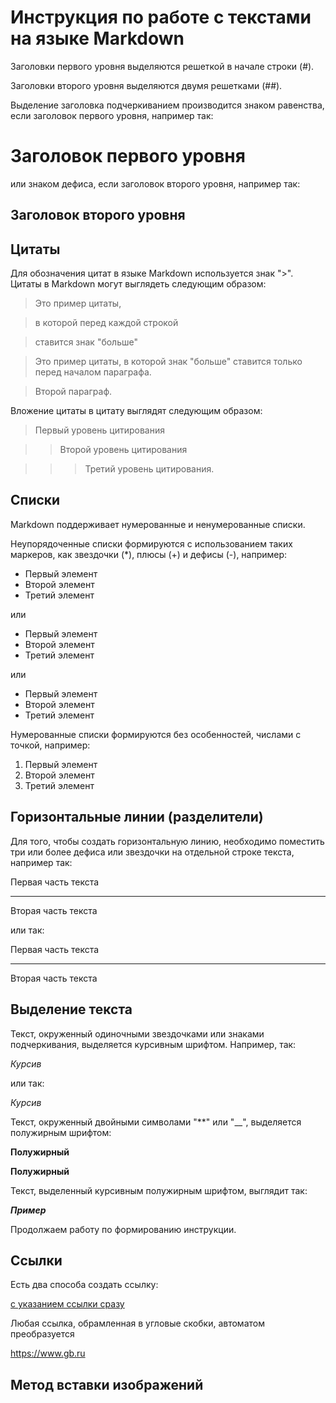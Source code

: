 # Инструкция по работе с текстами на языке Markdown

Заголовки первого уровня выделяются решеткой в начале строки (#).

Заголовки второго уровня выделяются двумя решетками (##).

Выделение заголовка подчеркиванием производится знаком равенства, если заголовок первого уровня, например так:

Заголовок первого уровня
=
или знаком дефиса, если заголовок второго уровня, например так:

Заголовок второго уровня
-
## Цитаты

Для обозначения цитат в языке Markdown используется знак ">". Цитаты в Markdown могут выглядеть следующим образом:

>Это пример цитаты,

>в которой перед каждой строкой

>ставится знак "больше"

>Это пример цитаты,
в которой знак "больше" ставится только перед началом параграфа.

>Второй параграф.

Вложение цитаты в цитату выглядят следующим образом:

>Первый уровень цитирования

>>Второй уровень цитирования

>>>Третий уровень цитирования.

## Списки
Markdown поддерживает нумерованные и ненумерованные списки.

Неупорядоченные списки формируются с использованием таких маркеров, как звездочки (*), плюсы (+) и дефисы (-), например:

* Первый элемент
* Второй элемент
* Третий элемент

или

+ Первый элемент
+ Второй элемент
+ Третий элемент

или

- Первый элемент
- Второй элемент
- Третий элемент

Нумерованные списки формируются без особенностей, числами с точкой, например:

1. Первый элемент
2. Второй элемент
3. Третий элемент

## Горизонтальные линии (разделители)

Для того, чтобы создать горизонтальную линию, необходимо поместить три или более дефиса или звездочки на отдельной строке текста, например так:

Первая часть текста
***
Вторая часть текста

или так:

Первая часть текста

---------
Вторая часть текста

## Выделение текста

Текст, окруженный одиночными звездочками или знаками подчеркивания, выделяется курсивным шрифтом. Например, так:

*Курсив*

или так:

_Курсив_

Текст, окруженный двойными символами "**" или "__", выделяется полужирным шрифтом:

**Полужирный**

__Полужирный__

Текст, выделенный курсивным полужирным шрифтом, выглядит так:

***Пример***

Продолжаем работу по формированию инструкции.

## Ссылки

Есть два способа создать ссылку:

[с указанием ссылки сразу](https://www.gb.ru)

Любая ссылка, обрамленная в угловые скобки, автоматом преобразуется

<https://www.gb.ru>

## Метод вставки изображений


